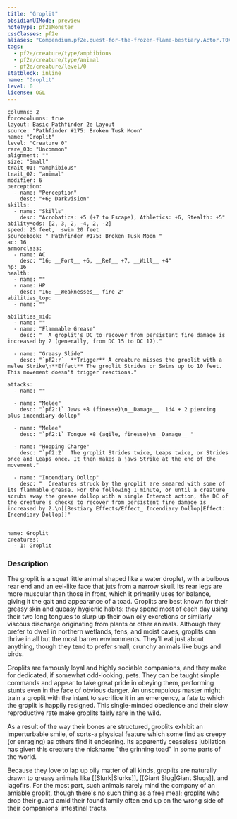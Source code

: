 ```yaml
---
title: "Groplit"
obsidianUIMode: preview
noteType: pf2eMonster
cssClasses: pf2e
aliases: "Compendium.pf2e.quest-for-the-frozen-flame-bestiary.Actor.T0AapaQCmo5pBSQq" 
tags:
  - pf2e/creature/type/amphibious
  - pf2e/creature/type/animal
  - pf2e/creature/level/0
statblock: inline
name: "Groplit"
level: 0
license: OGL
---
```


```statblock
columns: 2
forcecolumns: true
layout: Basic Pathfinder 2e Layout
source: "Pathfinder #175: Broken Tusk Moon"
name: "Groplit"
level: "Creature 0"
rare_03: "Uncommon"
alignment: ""
size: "Small"
trait_01: "amphibious"
trait_02: "animal"
modifier: 6
perception:
  - name: "Perception"
    desc: "+6; Darkvision"
skills:
  - name: "Skills"
    desc: "Acrobatics: +5 (+7 to Escape), Athletics: +6, Stealth: +5"
abilityMods: [2, 3, 2, -4, 2, -2]
speed: 25 feet,  swim 20 feet
sourcebook: "_Pathfinder #175: Broken Tusk Moon_"
ac: 16
armorclass:
  - name: AC
    desc: "16; __Fort__ +6, __Ref__ +7, __Will__ +4"
hp: 16
health:
  - name: ""
  - name: HP
    desc: "16; __Weaknesses__ fire 2"
abilities_top:
  - name: ""

abilities_mid:
  - name: ""
  - name: "Flammable Grease"
    desc: "  A groplit's DC to recover from persistent fire damage is increased by 2 (generally, from DC 15 to DC 17)."

  - name: "Greasy Slide"
    desc: "`pf2:r`  **Trigger** A creature misses the groplit with a melee Strike\n**Effect** The groplit Strides or Swims up to 10 feet. This movement doesn't trigger reactions."

attacks:
  - name: ""

  - name: "Melee"
    desc: "`pf2:1` Jaws +8 (finesse)\n__Damage__  1d4 + 2 piercing plus incendiary-dollop"

  - name: "Melee"
    desc: "`pf2:1` Tongue +8 (agile, finesse)\n__Damage__ "

  - name: "Hopping Charge"
    desc: "`pf2:2`  The groplit Strides twice, Leaps twice, or Strides once and Leaps once. It then makes a jaws Strike at the end of the movement."

  - name: "Incendiary Dollop"
    desc: "  Creatures struck by the groplit are smeared with some of its flammable grease. For the following 1 minute, or until a creature scrubs away the grease dollop with a single Interact action, the DC of the creature's checks to recover from persistent fire damage is increased by 2.\n[[Bestiary Effects/Effect_ Incendiary Dollop|Effect: Incendiary Dollop]]"
 
```

```encounter-table
name: Groplit
creatures:
  - 1: Groplit
```


### Description
The groplit is a squat little animal shaped like a water droplet, with a bulbous rear end and an eel-like face that juts from a narrow skull. Its rear legs are more muscular than those in front, which it primarily uses for balance, giving it the gait and appearance of a toad. Groplits are best known for their greasy skin and queasy hygienic habits: they spend most of each day using their two long tongues to slurp up their own oily excretions or similarly viscous discharge originating from plants or other animals. Although they prefer to dwell in northern wetlands, fens, and moist caves, groplits can thrive in all but the most barren environments. They'll eat just about anything, though they tend to prefer small, crunchy animals like bugs and birds.

Groplits are famously loyal and highly sociable companions, and they make for dedicated, if somewhat odd-looking, pets. They can be taught simple commands and appear to take great pride in obeying them, performing stunts even in the face of obvious danger. An unscrupulous master might train a groplit with the intent to sacrifice it in an emergency, a fate to which the groplit is happily resigned. This single-minded obedience and their slow reproductive rate make groplits fairly rare in the wild.

As a result of the way their bones are structured, groplits exhibit an imperturbable smile, of sorts-a physical feature which some find as creepy (or enraging) as others find it endearing. Its apparently ceaseless jubilation has given this creature the nickname "the grinning toad" in some parts of the world.

Because they love to lap up oily matter of all kinds, groplits are naturally drawn to greasy animals like [[Slurk|Slurks]], [[Giant Slug|Giant Slugs]], and lagofirs. For the most part, such animals rarely mind the company of an amiable groplit, though there's no such thing as a free meal; groplits who drop their guard amid their found family often end up on the wrong side of their companions' intestinal tracts.
